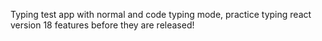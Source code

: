 
Typing test app with normal and code typing mode, practice typing react version 18 features before they are released! 

